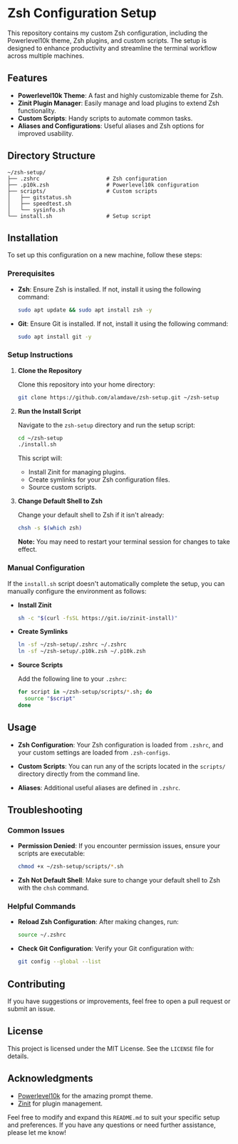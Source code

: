 # Zsh Configuration Setup

This repository contains my custom Zsh configuration, including the Powerlevel10k theme, Zsh plugins, and custom scripts. The setup is designed to enhance productivity and streamline the terminal workflow across multiple machines.

## Features

- **Powerlevel10k Theme**: A fast and highly customizable theme for Zsh.
- **Zinit Plugin Manager**: Easily manage and load plugins to extend Zsh functionality.
- **Custom Scripts**: Handy scripts to automate common tasks.
- **Aliases and Configurations**: Useful aliases and Zsh options for improved usability.

## Directory Structure

```
~/zsh-setup/
├── .zshrc                     # Zsh configuration
├── .p10k.zsh                  # Powerlevel10k configuration
├── scripts/                   # Custom scripts
│   ├── gitstatus.sh
│   ├── speedtest.sh
│   └── sysinfo.sh
└── install.sh                 # Setup script
```

## Installation

To set up this configuration on a new machine, follow these steps:

### Prerequisites

- **Zsh**: Ensure Zsh is installed. If not, install it using the following command:

  ```bash
  sudo apt update && sudo apt install zsh -y
  ```

- **Git**: Ensure Git is installed. If not, install it using the following command:

  ```bash
  sudo apt install git -y
  ```

### Setup Instructions

1. **Clone the Repository**

   Clone this repository into your home directory:

   ```bash
   git clone https://github.com/alamdave/zsh-setup.git ~/zsh-setup
   ```

2. **Run the Install Script**

   Navigate to the `zsh-setup` directory and run the setup script:

   ```bash
   cd ~/zsh-setup
   ./install.sh
   ```

   This script will:
   - Install Zinit for managing plugins.
   - Create symlinks for your Zsh configuration files.
   - Source custom scripts.

3. **Change Default Shell to Zsh**

   Change your default shell to Zsh if it isn't already:

   ```bash
   chsh -s $(which zsh)
   ```

   **Note:** You may need to restart your terminal session for changes to take effect.

### Manual Configuration

If the `install.sh` script doesn't automatically complete the setup, you can manually configure the environment as follows:

- **Install Zinit**

  ```bash
  sh -c "$(curl -fsSL https://git.io/zinit-install)"
  ```

- **Create Symlinks**

  ```bash
  ln -sf ~/zsh-setup/.zshrc ~/.zshrc
  ln -sf ~/zsh-setup/.p10k.zsh ~/.p10k.zsh
  ```

- **Source Scripts**

  Add the following line to your `.zshrc`:

  ```zsh
  for script in ~/zsh-setup/scripts/*.sh; do
    source "$script"
  done
  ```

## Usage

- **Zsh Configuration**: Your Zsh configuration is loaded from `.zshrc`, and your custom settings are loaded from `.zsh-configs`.

- **Custom Scripts**: You can run any of the scripts located in the `scripts/` directory directly from the command line.

- **Aliases**: Additional useful aliases are defined in `.zshrc`.

## Troubleshooting

### Common Issues


- **Permission Denied**: If you encounter permission issues, ensure your scripts are executable:

  ```bash
  chmod +x ~/zsh-setup/scripts/*.sh
  ```

- **Zsh Not Default Shell**: Make sure to change your default shell to Zsh with the `chsh` command.

### Helpful Commands

- **Reload Zsh Configuration**: After making changes, run:

  ```bash
  source ~/.zshrc
  ```

- **Check Git Configuration**: Verify your Git configuration with:

  ```bash
  git config --global --list
  ```

## Contributing

If you have suggestions or improvements, feel free to open a pull request or submit an issue.

## License

This project is licensed under the MIT License. See the `LICENSE` file for details.

## Acknowledgments

- [Powerlevel10k](https://github.com/romkatv/powerlevel10k) for the amazing prompt theme.
- [Zinit](https://github.com/zdharma-continuum/zinit) for plugin management.

Feel free to modify and expand this `README.md` to suit your specific setup and preferences. If you have any questions or need further assistance, please let me know!
